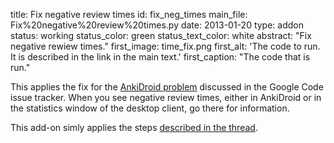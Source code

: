 title: Fix negative review times
id: fix_neg_times
main_file: Fix%20negative%20review%20times.py
date: 2013-01-20
type: addon
status: working
status_color: green
status_text_color: white
abstract: "Fix negative rewiew times."
first_image: time_fix.png
first_alt: 'The code to run. It is described in the link in the main text.'
first_caption: "The code that is run."

This applies the fix for the
[AnkiDroid problem](http://code.google.com/p/ankidroid/issues/detail?id=1449)
discussed in the Google Code issue tracker. When you see negative
review times, either in AnkiDroid or in the statistics window of the
desktop client, go there for information.

This add-on simly applies the
steps
[described in the thread](http://code.google.com/p/ankidroid/issues/detail?id=1449#c23).
